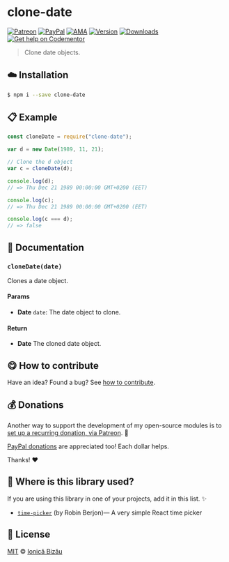 
# clone-date

 [![Patreon](https://img.shields.io/badge/Support%20me%20on-Patreon-%23e6461a.svg)][paypal-donations] [![PayPal](https://img.shields.io/badge/%24-paypal-f39c12.svg)][paypal-donations] [![AMA](https://img.shields.io/badge/ask%20me-anything-1abc9c.svg)](https://github.com/IonicaBizau/ama) [![Version](https://img.shields.io/npm/v/clone-date.svg)](https://www.npmjs.com/package/clone-date) [![Downloads](https://img.shields.io/npm/dt/clone-date.svg)](https://www.npmjs.com/package/clone-date) [![Get help on Codementor](https://cdn.codementor.io/badges/get_help_github.svg)](https://www.codementor.io/johnnyb?utm_source=github&utm_medium=button&utm_term=johnnyb&utm_campaign=github)

> Clone date objects.

## :cloud: Installation

```sh
$ npm i --save clone-date
```


## :clipboard: Example



```js
const cloneDate = require("clone-date");

var d = new Date(1989, 11, 21);

// Clone the d object
var c = cloneDate(d);

console.log(d);
// => Thu Dec 21 1989 00:00:00 GMT+0200 (EET)

console.log(c);
// => Thu Dec 21 1989 00:00:00 GMT+0200 (EET)

console.log(c === d);
// => false
```

## :memo: Documentation


### `cloneDate(date)`
Clones a date object.

#### Params
- **Date** `date`: The date object to clone.

#### Return
- **Date** The cloned date object.



## :yum: How to contribute
Have an idea? Found a bug? See [how to contribute][contributing].

## :moneybag: Donations

Another way to support the development of my open-source modules is
to [set up a recurring donation, via Patreon][patreon]. :rocket:

[PayPal donations][paypal-donations] are appreciated too! Each dollar helps.

Thanks! :heart:

## :dizzy: Where is this library used?
If you are using this library in one of your projects, add it in this list. :sparkles:


 - [`time-picker`](https://github.com/scienceai/time-picker) (by Robin Berjon)— A very simple React time picker

## :scroll: License

[MIT][license] © [Ionică Bizău][website]

[patreon]: https://www.patreon.com/ionicabizau
[paypal-donations]: https://www.paypal.com/cgi-bin/webscr?cmd=_s-xclick&hosted_button_id=RVXDDLKKLQRJW
[donate-now]: http://i.imgur.com/6cMbHOC.png

[license]: http://showalicense.com/?fullname=Ionic%C4%83%20Biz%C4%83u%20%3Cbizauionica%40gmail.com%3E%20(http%3A%2F%2Fionicabizau.net)&year=2015#license-mit
[website]: http://ionicabizau.net
[contributing]: /CONTRIBUTING.md
[docs]: /DOCUMENTATION.md
